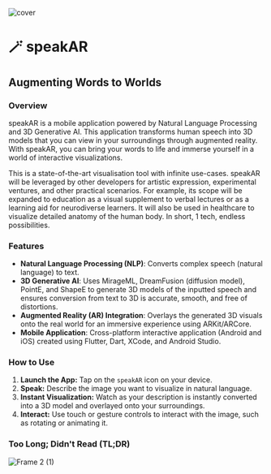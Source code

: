 ![cover](https://github.com/rchtgpt/NL2AR/assets/44428198/a8f43331-460f-42d8-a3f5-4a80d60ac544)
# :magic_wand: speakAR 
## Augmenting Words to Worlds

### Overview

speakAR is a mobile application powered by Natural Language Processing and 3D Generative AI. This application transforms human speech into 3D models that you can view in your surroundings through augmented reality. With speakAR, you can bring your words to life and immerse yourself in a world of interactive visualizations.

This is a state-of-the-art visualisation tool with infinite use-cases. speakAR will be leveraged by other developers for artistic expression, experimental ventures, and other practical scenarios. For example, its scope will be expanded to education as a visual supplement to verbal lectures or as a learning aid for neurodiverse learners. It will also be used in healthcare to visualize detailed anatomy of the human body. In short, 1 tech, endless possibilities.

### Features
- **Natural Language Processing (NLP)**: Converts complex speech (natural language) to text.
- **3D Generative AI**: Uses MirageML, DreamFusion (diffusion model), PointE, and ShapeE to generate 3D models of the inputted speech and ensures conversion from text to 3D is accurate, smooth, and free of distortions.
- **Augmented Reality (AR) Integration**: Overlays the generated 3D visuals onto the real world for an immersive experience using ARKit/ARCore.
- **Mobile Application**: Cross-platform interactive application (Android and iOS) created using Flutter, Dart, XCode, and Android Studio.


### How to Use

1. **Launch the App:** Tap on the `speakAR` icon on your device.
2. **Speak:** Describe the image you want to visualize in natural language.
3. **Instant Visualization:** Watch as your description is instantly converted into a 3D model and overlayed onto your surroundings.
4. **Interact:** Use touch or gesture controls to interact with the image, such as rotating or animating it.

### Too Long; Didn't Read (TL;DR)
![Frame 2 (1)](https://github.com/rchtgpt/NL2AR/assets/62983108/d49399b7-0a27-444c-b72a-92a503c28604)

